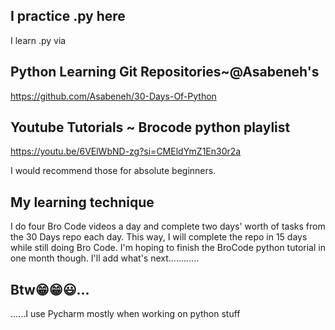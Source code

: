 ##     I practice .py here

I learn .py via

## Python Learning Git Repositories~@Asabeneh's
https://github.com/Asabeneh/30-Days-Of-Python 

## Youtube Tutorials ~ Brocode python playlist
https://youtu.be/6VElWbND-zg?si=CMEldYmZ1En30r2a

I would recommend those for absolute beginners.

## My learning technique
I do four Bro Code videos a day and complete two days' worth of tasks from the 30 Days repo each day. 
This way, I will complete the repo in 15 days while still doing Bro Code. 
I'm hoping to finish the BroCode python tutorial in one month though.
I'll add what's next............

## Btw😁😁😃...
......I use Pycharm mostly when working on python stuff
